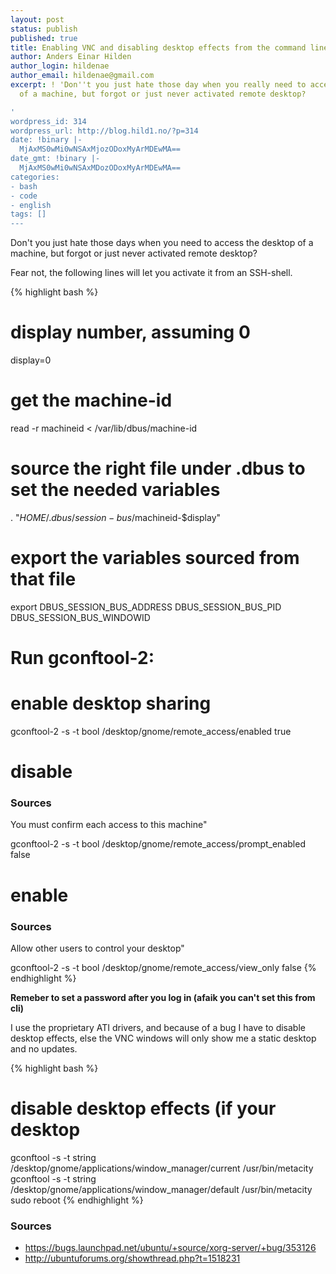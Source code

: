 ```yaml
---
layout: post
status: publish
published: true
title: Enabling VNC and disabling desktop effects from the command line
author: Anders Einar Hilden
author_login: hildenae
author_email: hildenae@gmail.com
excerpt: ! 'Don''t you just hate those day when you really need to access the desktop
  of a machine, but forgot or just never activated remote desktop?

'
wordpress_id: 314
wordpress_url: http://blog.hild1.no/?p=314
date: !binary |-
  MjAxMS0wMi0wNSAxMjozODoxMyArMDEwMA==
date_gmt: !binary |-
  MjAxMS0wMi0wNSAxMDozODoxMyArMDEwMA==
categories:
- bash
- code
- english
tags: []
---
```

Don't you just hate those days when you need to access the desktop of a machine, but forgot or just never activated remote desktop?
<!--more-->
Fear not, the following lines will let you activate it from an SSH-shell.

{% highlight bash %}
# display number, assuming 0
display=0
# get the machine-id
read -r machineid < /var/lib/dbus/machine-id
# source the right file under .dbus to set the needed variables
. "$HOME/.dbus/session-bus/$machineid-$display"
# export the variables sourced from that file
export DBUS_SESSION_BUS_ADDRESS DBUS_SESSION_BUS_PID DBUS_SESSION_BUS_WINDOWID
# Run gconftool-2:
# enable desktop sharing
gconftool-2 -s -t bool /desktop/gnome/remote_access/enabled true
# disable <h3>Sources</h3>You must confirm each access to this machine"
gconftool-2 -s -t bool /desktop/gnome/remote_access/prompt_enabled false
# enable <h3>Sources</h3>Allow other users to control your desktop"
gconftool-2 -s -t bool /desktop/gnome/remote_access/view_only false
{% endhighlight %}

__Remeber to set a password after you log in (afaik you can't set this from cli)__

I use the proprietary ATI drivers, and because of a bug I have to disable desktop effects, else the VNC windows will only show me a static desktop and no updates.

{% highlight bash %}
# disable desktop effects (if your desktop
gconftool -s -t string /desktop/gnome/applications/window_manager/current /usr/bin/metacity
gconftool -s -t string /desktop/gnome/applications/window_manager/default /usr/bin/metacity
sudo reboot
{% endhighlight %}

### Sources
* <a href="https://bugs.launchpad.net/ubuntu/+source/xorg-server/+bug/353126">https://bugs.launchpad.net/ubuntu/+source/xorg-server/+bug/353126</a>
* <a href="http://ubuntuforums.org/showthread.php?t=1518231">http://ubuntuforums.org/showthread.php?t=1518231</a>
